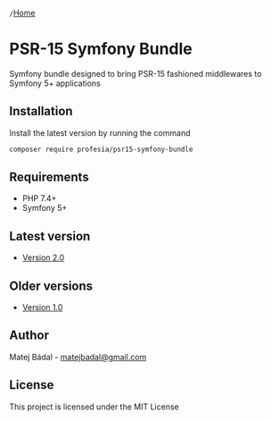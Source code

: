 `/`[Home](/psr15-symfony-bundle)


# PSR-15 Symfony Bundle
Symfony bundle designed to bring PSR-15 fashioned middlewares to Symfony 5+ applications
## Installation
Install the latest version by running the command
```bash
composer require profesia/psr15-symfony-bundle
```
## Requirements
- PHP 7.4+
- Symfony 5+

## Latest version
- [Version 2.0](/psr15-symfony-bundle/2.0)

## Older versions
- [Version 1.0](/psr15-symfony-bundle/1.0)

## Author
Matej Bádal - matejbadal@gmail.com
## License
This project is licensed under the MIT License
